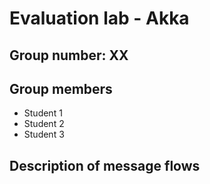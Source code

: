 # Evaluation lab - Akka

## Group number: XX

## Group members

- Student 1 
- Student 2
- Student 3

## Description of message flows

